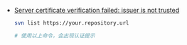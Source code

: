 - [Server certificate verification failed: issuer is not trusted](https://stackoverflow.com/questions/3147660/server-certificate-verification-failed-issuer-is-not-trusted)

  ```bash
  svn list https://your.repository.url
  
  # 使用以上命令，会出现认证提示
  ```

  

